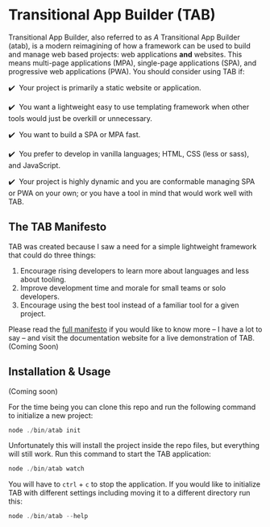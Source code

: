 # Transitional App Builder (TAB)
Transitional App Builder, also referred to as *A* Transitional App Builder (atab), is a modern reimagining of how a framework can be used to build and manage web based projects: web applications **and** websites. This means multi-page applications (MPA), single-page applications (SPA), and progressive web applications (PWA). You should consider using TAB if:

:heavy_check_mark:&nbsp; Your project is primarily a static website or application.

:heavy_check_mark:&nbsp; You want a lightweight easy to use templating framework when other tools would just be overkill or unnecessary.

:heavy_check_mark:&nbsp; You want to build a SPA or MPA fast.

:heavy_check_mark:&nbsp; You prefer to develop in vanilla languages; HTML, CSS (less or sass), and JavaScript.

:heavy_check_mark:&nbsp; Your project is highly dynamic and you are conformable managing SPA or PWA on your own; or you have a tool in mind that would work well with TAB.

## The TAB Manifesto
TAB was created because I saw a need for a simple lightweight framework that could do three things:

1. Encourage rising developers to learn more about languages and less about tooling.
2. Improve development time and morale for small teams or solo developers.
3. Encourage using the best tool instead of a familiar tool for a given project.

Please read the [full manifesto](MANIFESTO.md) if you would like to know more &ndash; I have a lot to say &ndash; and visit the documentation website for a live demonstration of TAB. (Coming Soon)

## Installation & Usage
(Coming soon)

For the time being you can clone this repo and run the following command to initialize a new project:

```javascript
node ./bin/atab init
```

Unfortunately this will install the project inside the repo files, but everything will still work. Run this command to start the TAB application:

```javascript
node ./bin/atab watch
```

You will have to `ctrl` + `c` to stop the application. If you would like to initialize TAB with different settings including moving it to a different directory run this:

```javascript
node ./bin/atab --help
```